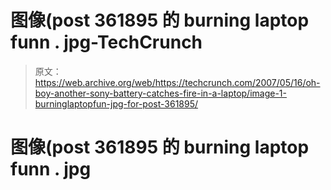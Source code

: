 # 图像(post 361895 的 burning laptop funn . jpg-TechCrunch

> 原文：<https://web.archive.org/web/https://techcrunch.com/2007/05/16/oh-boy-another-sony-battery-catches-fire-in-a-laptop/image-1-burninglaptopfun-jpg-for-post-361895/>

# 图像(post 361895 的 burning laptop funn . jpg